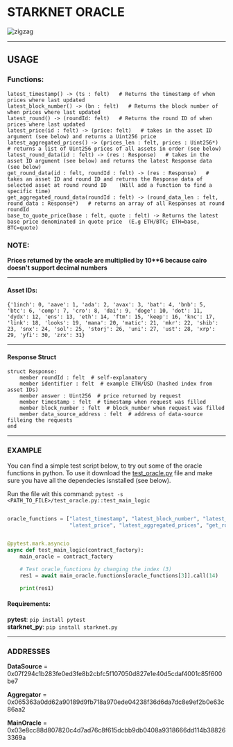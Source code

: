 # STARKNET ORACLE

![zigzag](https://user-images.githubusercontent.com/57314871/154353264-211a4030-8f5d-4aa8-878f-f654fa242589.png)

---

## USAGE


### Functions:
```cairo
latest_timestamp() -> (ts : felt)   # Returns the timestamp of when prices where last updated
latest_block_number() -> (bn : felt)   # Returns the block number of when prices where last updated
latest_round() -> (roundId: felt)   # Returns the round ID of when prices where last updated
latest_price(id : felt) -> (price: felt)   # takes in the asset ID argument (see below) and returns a Uint256 price
latest_aggregated_prices() -> (prices_len : felt, prices : Uint256*)   # returns a list of Uint256 prices of all assets in order (see below)
latest_round_data(id : felt) -> (res : Response)   # takes in the asset ID argument (see below) and returns the latest Response data (see below)
get_round_data(id : felt, roundId : felt) -> (res : Response)   # takes an asset ID and round ID and returns the Response data of selected asset at round round ID    (Will add a function to find a specific time)
get_aggregated_round_data(roundId : felt) -> (round_data_len : felt, round_data : Response*)   # returns an array of all Responses at round roundId  
base_to_quote_price(base : felt, quote : felt) -> Returns the latest base price denominated in quote price  (E.g ETH/BTC; ETH=base, BTC=quote)
```

### NOTE:
__Prices returned by the oracle are multiplied by 10**6 because cairo doesn't support decimal numbers__



---


#### Asset IDs:



```
{'1inch': 0, 'aave': 1, 'ada': 2, 'avax': 3, 'bat': 4, 'bnb': 5, 'btc': 6, 'comp': 7, 'cro': 8, 'dai': 9, 'doge': 10, 'dot': 11, 'dydx': 12, 'ens': 13, 'eth': 14, 'ftm': 15, 'keep': 16, 'knc': 17, 'link': 18, 'looks': 19, 'mana': 20, 'matic': 21, 'mkr': 22, 'shib': 23, 'snx': 24, 'sol': 25, 'storj': 26, 'uni': 27, 'ust': 28, 'xrp': 29, 'yfi': 30, 'zrx': 31} 
```


---

#### Response Struct

```cairo
struct Response:
    member roundId : felt  # self-explanatory
    member identifier : felt  # example ETH/USD (hashed index from asset IDs)
    member answer : Uint256  # price returned by request
    member timestamp : felt  # timestamp when request was filled
    member block_number : felt  # block_number when request was filled
    member data_source_address : felt  # address of data-source filleing the requests
end
```

---


### EXAMPLE

You can find a simple test script below, to try out some of the oracle functions in python. To use it download the [test_oracle.py](https://github.com/ZigZagExchange/starknet-oracle/blob/main/tests/test_oracle.py) file and make sure you have all the dependecies isnstalled (see below).

Run the file wit this command: 
`pytest -s <PATH_TO_FILE>/test_oracle.py::test_main_logic`

```python

oracle_functions = ["latest_timestamp", "latest_block_number", "latest_round",
                    "latest_price", "latest_aggregated_prices", "get_round_data", "base_to_quote_price"]


@pytest.mark.asyncio
async def test_main_logic(contract_factory):
    main_oracle = contract_factory

    # Test oracle_functions by changing the index (3)
    res1 = await main_oracle.functions[oracle_functions[3]].call(14)

    print(res1)

```

#### Requirements:

__pytest__:              ` pip install pytest `   
__starknet_py__:         ` pip install starknet.py `



---


### ADDRESSES

**DataSource** = 0x07f294c1b283fe0ed3fe8b2cbfc5f107050d827e1e40d5cdaf4001c85f600be7

**Aggregator** = 0x065363a0dd62a90189d9fb718a970ede04238f36d6da7dc8e9ef2b0e63c86aa2

**MainOracle** = 0x03e8cc88d807820c4d7ad76c8f615dcbb9db0408a9318666dd114b388263369a




